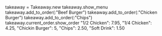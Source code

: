 takeaway = Takeaway.new
takeaway.show_menu
takeaway.add_to_order(:"Beef Burger")
takeaway.add_to_order(:"Chicken Burger")
takeaway.add_to_order(:"Chips")
takeaway.current_order.show_order
"1/2 Chicken": 7.95,
"1/4 Chicken": 4.25,
"Chickin Burger": 5,
"Chips": 2.50,
"Soft Drink": 1.50
